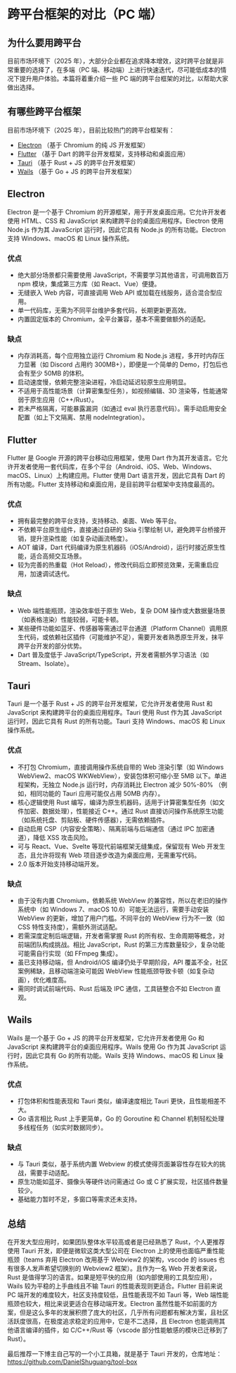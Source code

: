 # 跨平台框架的对比（PC 端）

## 为什么要用跨平台

目前市场环境下（2025 年），大部分企业都在追求降本增效，这时跨平台就是非常重要的选择了，在多端（PC 端、移动端）上进行快速迭代，尽可能低成本的情况下提升用户体验。本篇将着重介绍一些 PC 端的跨平台框架的对比，以帮助大家做出选择。

## 有哪些跨平台框架

目前市场环境下（2025 年），目前比较热门的跨平台框架有：

- [Electron](https://github.com/electron/electron) （基于 Chromium 的纯 JS 开发框架）
- [Flutter](https://github.com/flutter/flutter) （基于 Dart 的跨平台开发框架，支持移动和桌面应用）
- [Tauri](https://github.com/tauri-apps/tauri) （基于 Rust + JS 的跨平台开发框架）
- [Wails](https://github.com/wailsapp/wails) （基于 Go + JS 的跨平台开发框架）

## Electron

Electron 是一个基于 Chromium 的开源框架，用于开发桌面应用。它允许开发者使用 HTML、CSS 和 JavaScript 来构建跨平台的桌面应用程序。Electron 使用 Node.js 作为其 JavaScript 运行时，因此它具有 Node.js 的所有功能。Electron 支持 Windows、macOS 和 Linux 操作系统。

### 优点

- 绝大部分场景都只需要使用 JavaScript，不需要学习其他语言，可调用数百万 npm 模块，集成第三方库（如 React、Vue）便捷。
- 无缝嵌入 Web 内容，可直接调用 Web API 或加载在线服务，适合混合型应用。
- 单一代码库，无需为不同平台维护多套代码，长期更新更高效。
- 内置固定版本的 Chromium，全平台兼容，基本不需要做额外的适配。

### 缺点

- 内存消耗高，每个应用独立运行 Chromium 和 Node.js 进程，多开时内存压力显著（如 Discord 占用约 300MB+），即便是一个简单的 Demo，打包后也会有至少 50MB 的体积。
- 启动速度慢，依赖完整渲染进程，冷启动延迟较原生应用明显。
- 不适用于高性能场景（计算密集型任务），如视频编辑、3D 渲染等，性能通常弱于原生应用（C++/Rust）。
- 若未严格隔离，可能暴露漏洞（如通过 eval 执行恶意代码）。需手动启用安全配置（如上下文隔离、禁用 nodeIntegration）。

## Flutter

Flutter 是 Google 开源的跨平台移动应用框架，使用 Dart 作为其开发语言。它允许开发者使用一套代码库，在多个平台（Android、iOS、Web、Windows、macOS、Linux）上构建应用。Flutter 使用 Dart 语言开发，因此它具有 Dart 的所有功能。Flutter 支持移动和桌面应用，是目前跨平台框架中支持度最高的。

### 优点

- 拥有最完整的跨平台支持，支持移动、桌面、Web 等平台。
- 不依赖平台原生组件，直接通过自研的 Skia 引擎绘制 UI，避免跨平台桥接开销，提升渲染性能（如复杂动画流畅度）。
- AOT 编译，Dart 代码编译为原生机器码（iOS/Android），运行时接近原生性能，适合高频交互场景。
- 较为完善的热重载（Hot Reload），修改代码后立即预览效果，无需重启应用，加速调试迭代。

### 缺点

- Web 端性能瓶颈，渲染效率低于原生 Web，复杂 DOM 操作或大数据量场景（如表格渲染）性能较弱，可能卡顿。
- 某些硬件功能如蓝牙、传感器等需通过平台通道（Platform Channel）调用原生代码，或依赖社区插件（可能维护不足），需要开发者熟悉原生开发，抹平跨平台开发的部分优势。
- Dart 普及度低于 JavaScript/TypeScript，开发者需额外学习语法（如 Stream、Isolate）。

## Tauri

Tauri 是一个基于 Rust + JS 的跨平台开发框架，它允许开发者使用 Rust 和 JavaScript 来构建跨平台的桌面应用程序。Tauri 使用 Rust 作为其 JavaScript 运行时，因此它具有 Rust 的所有功能。Tauri 支持 Windows、macOS 和 Linux 操作系统。

### 优点

- 不打包 Chromium，直接调用操作系统自带的 Web 渲染引擎（如 Windows WebView2、macOS WKWebView），安装包体积可缩小至 5MB 以下。单进程架构，无独立 Node.js 运行时，内存消耗比 Electron 减少 50%-80% （例如，相同功能的 Tauri 应用可能仅占用 50MB 内存）。
- 核心逻辑使用 Rust 编写，编译为原生机器码，适用于计算密集型任务（如文件加密、数据处理），性能接近 C++。通过 Rust 直接访问操作系统原生功能（如系统托盘、剪贴板、硬件传感器），无需依赖插件。
- 自动启用 CSP（内容安全策略）、隔离前端与后端通信（通过 IPC 加密通道），降低 XSS 攻击风险。
- 可与 React、Vue、Svelte 等现代前端框架无缝集成，保留现有 Web 开发生态，且允许将现有 Web 项目逐步改造为桌面应用，无需重写代码。
- 2.0 版本开始支持移动端开发。

### 缺点

- 由于没有内置 Chromium，依赖系统 WebView 的兼容性，所以在老旧的操作系统中（如 Windows 7、macOS 10.6）可能无法运行，需要手动安装 WebView 的更新，增加了用户门槛。不同平台的 WebView 行为不一致（如 CSS 特性支持度），需额外测试适配。
- 若需深度定制后端逻辑，开发者需掌握 Rust 的所有权、生命周期等概念，对前端团队构成挑战。相比 JavaScript，Rust 的第三方库数量较少，复杂功能可能需自行实现（如 FFmpeg 集成）。
- 虽已支持移动端，但 Android/iOS 编译仍处于早期阶段，API 覆盖不全，社区案例稀缺，且移动端渲染可能因 WebView 性能瓶颈导致卡顿（如复杂动画），优化难度高。
- 需同时调试前端代码、Rust 后端及 IPC 通信，工具链整合不如 Electron 直观。

## Wails

Wails 是一个基于 Go + JS 的跨平台开发框架，它允许开发者使用 Go 和 JavaScript 来构建跨平台的桌面应用程序。Wails 使用 Go 作为其 JavaScript 运行时，因此它具有 Go 的所有功能。Wails 支持 Windows、macOS 和 Linux 操作系统。

### 优点

- 打包体积和性能表现和 Tauri 类似，编译速度相比 Tauri 更快，且性能相差不大。
- Go 语言相比 Rust 上手更简单，Go 的 Goroutine 和 Channel 机制轻松处理多线程任务（如实时数据同步）。

### 缺点

- 与 Tauri 类似，基于系统内置 Webview 的模式使得页面兼容性存在较大的挑战，需要手动适配。
- 原生功能如蓝牙、摄像头等硬件访问需通过 Go 或 C 扩展实现，社区插件数量较少。
- 基础能力暂时不足，多窗口等需求还未支持。

## 总结

在开发大型应用时，如果团队整体水平较高或者是已经熟悉了 Rust，个人更推荐使用 Tauri 开发，即便是微软这类大型公司在 Electron 上的使用也面临严重性能瓶颈（teams 弃用 Electron 改用基于 Webview2 的架构，vscode 的 issues 也有很多人发声希望切换别的 Webview2 框架）。且作为一名 Web 开发者来说，Rust 是值得学习的语言。如果是短平快的应用（如内部使用的工具型应用），Wails 较为平稳的上手曲线且不输 Tauri 的性能表现则更适合。Flutter 目前来说 PC 端开发的难度较大，社区支持度较低，且性能表现不如 Tauri 等，Web 端性能瓶颈也较大，相比来说更适合在移动端开发。Electron 虽然性能不如前面的方案，但是这么多年的发展积攒了庞大的社区，几乎所有问题都有解决方案，且社区活跃度很高，在极度追求稳定的应用中，它是不二选择，且 Electron 也能调用其他语言编译的插件，如 C/C++/Rust 等（vscode 部分性能敏感的模块已迁移到了 Rust）。

最后推荐一下博主自己写的一个小工具箱，就是基于 Tauri 开发的，仓库地址：https://github.com/DanielShuguang/tool-box

